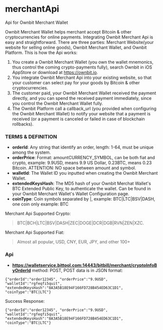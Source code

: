 # merchantApi
Api for Ownbit Merchant Wallet

Ownbit Merchant Wallet helps merchant accept Bitcoin & other cryptocurrencies for online payments. Integrating Ownbit Merchant Api is easy and straightforward. There are three parties: Merchant Website(your website for selling online goods), Ownbit Merchant Wallet, and Ownbit Platform. This is how the Api works:

1. You create a Ownbit Merchant Wallet (you own the wallet mnemonics, thus control the coming crypto-payments fully), search Ownbit in iOS AppStore or download at https://ownbit.io.
2. You integrate Ownbit Merchant Api into your existing website, so that your customer can select pay for your goods by Bitcoin & other cryptocurrencies.
3. The customer paid, your Ownbit Merchant Wallet received the payment directly, and you can spend the received payment immediately, since you control the Ownbit Merchant Wallet fully.
4. The Ownbit Platform call a callback_url (you provided when configuring the Ownbit Merchant Wallet) to notify your website that a payment is received (or a payment is canceled or failed in case of blockchain rollbacks).

### TERMS & DEFINITION

- **orderId**: Any string that identify an order, length: 1-64, must be unique among the system.
- **orderPrice**: Format: amountCURRENCY_SYMBOL, can be both fiat and crypto, example: 9.9USD, means 9.9 US Dollar, 0.23BTC, means 0.23 Bitcoin. ATTENTION: NO space between amount and symbol.
- **walletId**: The Wallet ID you inputted when creating the Ownbit Merchant Wallet.
- **extendedKeysHash**: The MD5 hash of your Ownbit Merchat Wallet's BTC Extended Public Key, to authenticate the wallet. Can be found in your Ownbit Merchant Wallet's Wallet Configuration page.
- **coinType**: Coin symbols separated by |, example: BTC|LTC|BSV|DASH, one coin only example: BTC

Merchant Api Supported Crypto: 
> BTC|BCH|LTC|BSV|DASH|ZEC|DOGE|DCR|DGB|RVN|ZEN|XZC. 

Merchant Api Supported Fiat: 
> Almost all popular, USD, CNY, EUR, JPY, and other 100+

### Api

- **https://walletservice.bittool.com:14443/bitbill/merchant/cryptoInfoByOrderId** method: POST, POST data is in JSON format:

```
{"orderId":"order12345", "orderPrice":"9.9USD", "walletId":"rgfeqfi5quit", "extendedKeysHash":"8A3A5B18E94F166FD728B454ED63C1D1", "coinType":"BTC|LTC"}
```

Success Response:

```
{"orderId":"order12345", "orderPrice":"9.9USD", "walletId":"rgfeqfi5quit", "extendedKeysHash":"8A3A5B18E94F166FD728B454ED63C1D1", "coinType":"BTC|LTC"}
```


